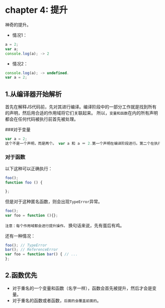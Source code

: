 # chapter 4: 提升
神奇的提升。
* 情况1：
```javascript
a = 2;
var a;
console.log(a); -> 2
```
* 情况2：
```javascript
console.log(a); -> undefined.
var a = 2;
```

## 1.从编译器开始解析
首先在解释JS代码前，先对其进行编译。编译阶段中的一部分工作就是找到所有的声明，然后用合适的作用域将它们关联起来。
所以，`变量和函数`在内的所有声明都会在任何代码被执行前首先被处理。

###对于变量
```javascript
var a = 2;
这个不是一个声明，而是两个。 var a 和 a ＝ 2.第一个声明在编译阶段进行。第二个在执行阶段进行。
```

### 对于函数
以下这种可以正确执行：
```javascript
foo();
function foo () {

};
```
但是对于这种匿名函数，则会出现`TypeError`异常。
```javascript
foo();
var foo = function (){};
```

`注意：每个作用域都会进行提升操作。`
换句话来说，先有蛋后有鸡。

还有一种情况：
```javascript
foo(); // TypeError
bar(); // ReferenceError
var foo = function bar() { // ...
};
```

## 2.函数优先
* 对于重名的一个变量和函数（名字一样），函数会首先被提升，然后才会是变量。
* 对于重名的函数或者函数，`后面的会覆盖前面的`。
